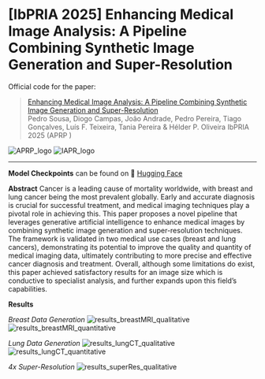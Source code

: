 # [IbPRIA 2025] Enhancing Medical Image Analysis: A Pipeline Combining Synthetic Image Generation and Super-Resolution

Official code for the paper:

> [Enhancing Medical Image Analysis: A Pipeline Combining Synthetic Image Generation and Super-Resolution](https://doi.org/10.5281/zenodo.15493049) <br/>
> Pedro Sousa, Diogo Campas, João Andrade, Pedro Pereira, Tiago Gonçalves, Luís F. Teixeira, Tania Pereira & Hélder P. Oliveira
> IbPRIA 2025 (APRP )

![APRP_logo](https://github.com/user-attachments/assets/9ddfb9b9-04c8-4462-a5f1-b9c898a51ab8)
![IAPR_logo](https://github.com/user-attachments/assets/db727346-46ca-4dea-9697-cf7eac709008)

---

**Model Checkpoints** can be found on 🤗 [Hugging Face](https://huggingface.co/brightside51/IbPRIA2025_Medical_GenSR_Pipeline)

**Abstract**
Cancer is a leading cause of mortality worldwide, with breast and lung cancer being the most prevalent globally. Early and accurate diagnosis is crucial for successful treatment, and medical imaging techniques play a pivotal role in achieving this. This paper proposes a novel pipeline that leverages generative artificial intelligence to enhance medical images by combining synthetic image generation and super-resolution techniques. The framework is validated in two medical use cases (breast and lung cancers), demonstrating its potential to improve the quality and quantity of medical imaging data, ultimately contributing to more precise and effective cancer diagnosis and treatment. Overall, although some limitations do exist, this paper achieved satisfactory results for an image size which is conductive to specialist analysis, and further expands upon this field’s capabilities.

**Results**

*Breast Data Generation*
![results_breastMRI_qualitative](https://github.com/user-attachments/assets/882d0f68-3475-4f0f-9689-aa7f86beccc8)
![results_breastMRI_quantitative](https://github.com/user-attachments/assets/b052a727-f43a-40a8-a952-2bd37cdd5f35)

*Lung Data Generation*
![results_lungCT_qualitative](https://github.com/user-attachments/assets/5c394de9-4a1d-4153-ad4d-bb353b71067b)
![results_lungCT_quantitative](https://github.com/user-attachments/assets/57d9497d-7557-4467-bd97-8f03e4a98ff6)

*4x Super-Resolution*
![results_superRes_qualitative](https://github.com/user-attachments/assets/97281bb2-2935-499e-95d4-e77c8f790ad8)
